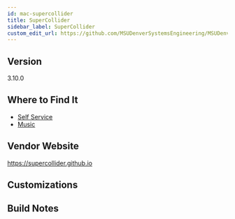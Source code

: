 ```yaml
---
id: mac-supercollider
title: SuperCollider
sidebar_label: SuperCollider
custom_edit_url: https://github.com/MSUDenverSystemsEngineering/MSUDenverSystemsEngineering.github.io/edit/source/docs/package-mac-supercollider.md
---
```


## Version
3.10.0

## Where to Find It
* [Self Service](packages-mac-selfservice.md)
* [Music](image-mac-music.md)

## Vendor Website
https://supercollider.github.io

## Customizations

## Build Notes
